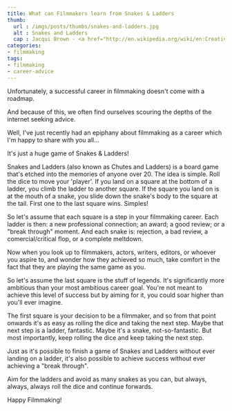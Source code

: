 ```yaml
---
title: What can Filmmakers learn from Snakes & Ladders
thumb:
  url : /imgs/posts/thumbs/snakes-and-ladders.jpg
  alt : Snakes and Ladders
  cap : Jacqui Brown - <a href="http://en.wikipedia.org/wiki/en:Creative_Commons"><i class="fa fa-copyright"></i></a> <a target="_blank" href="https://www.flickr.com/photos/120600995@N07/14125947172">Original Source</a>
categories:
- filmmaking
tags: 
- filmmaking
- career-advice
---
```


Unfortunately, a successful career in filmmaking doesn't come with a roadmap. 

And because of this, we often find ourselves scouring the depths of the internet seeking advice. 

Well, I've just recently had an epiphany about filmmaking as a career which I'm happy to share with you all...

It's just a huge game of Snakes & Ladders!

Snakes and Ladders (also known as Chutes and Ladders) is a board game that's etched into the memories of anyone over 20. The idea is simple. Roll the dice to move your 'player'. If you land on a square at the bottom of a ladder, you climb the ladder to another square. If the square you land on is at the mouth of a snake, you slide down the snake's body to the square at the tail. First one to the last square wins. Simples!

So let's assume that each square is a step in your filmmaking career. Each ladder is then: a new professional connection; an award; a good review; or a "break through" moment. And each snake is: rejection, a bad review, a comercial/critical flop, or a complete meltdown. 

Now when you look up to filmmakers, actors, writers, editors, or whoever you aspire to, and wonder how they achieved so much, take comfort in the fact that they are playing the same game as you.

So let's assume the last square is the stuff of legends. It's significantly more ambitious than your most ambitious career goal. You're not meant to achieve this level of success but by aiming for it, you could soar higher than you'll ever imagine.

The first square is your decision to be a filmmaker, and so from that point onwards it's as easy as rolling the dice and taking the next step. Maybe that next step is a ladder, fantastic. Maybe it's a snake, not-so-fantastic. But most importantly, keep rolling the dice and keep taking the next step. 

Just as it's possible to finish a game of Snakes and Ladders without ever landing on a ladder, it's also possible to achieve success without ever achieving a "break through".

Aim for the ladders and avoid as many snakes as you can, but always, always, always roll the dice and continue forwards. 

Happy Filmmaking!